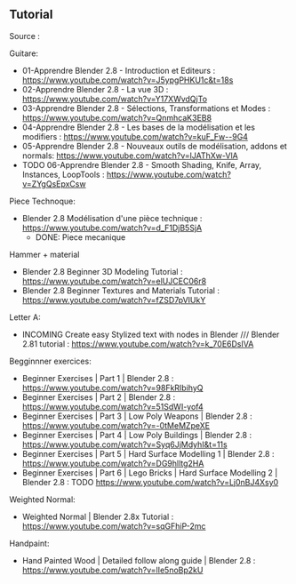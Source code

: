 ## Tutorial

Source :

Guitare:
 - 01-Apprendre Blender 2.8 - Introduction et Editeurs : https://www.youtube.com/watch?v=J5ypgPHKU1c&t=18s
 - 02-Apprendre Blender 2.8 - La vue 3D :  https://www.youtube.com/watch?v=Y17XWvdQjTo
 - 03-Apprendre Blender 2.8 - Sélections, Transformations et Modes : https://www.youtube.com/watch?v=QnmhcaK3EB8
 - 04-Apprendre Blender 2.8 - Les bases de la modélisation et les modifiers : https://www.youtube.com/watch?v=kuF_Fw--9G4
 - 05-Apprendre Blender 2.8 - Nouveaux outils de modélisation, addons et normals: https://www.youtube.com/watch?v=lJAThXw-VlA
 - TODO 06-Apprendre Blender 2.8 - Smooth Shading, Knife, Array, Instances, LoopTools : https://www.youtube.com/watch?v=ZYgQsEpxCsw
 

 Piece Technoque:
- Blender 2.8 Modélisation d'une pièce technique : https://www.youtube.com/watch?v=d_F1DjB5SjA
  - DONE: Piece mecanique

Hammer + material
- Blender 2.8 Beginner 3D Modeling Tutorial : https://www.youtube.com/watch?v=elUJCEC06r8
- Blender 2.8 Beginner Textures and Materials Tutorial : https://www.youtube.com/watch?v=fZSD7pVIUkY

Letter A:
- INCOMING Create easy Stylized text with nodes in Blender /// Blender 2.81 tutorial : https://www.youtube.com/watch?v=k_70E6DsIVA

Begginnner exercices:
- Beginner Exercises | Part 1 | Blender 2.8 : https://www.youtube.com/watch?v=98FkRIbihyQ
- Beginner Exercises | Part 2 | Blender 2.8 : https://www.youtube.com/watch?v=51SdWI-yof4
- Beginner Exercises | Part 3 | Low Poly Weapons | Blender 2.8 : https://www.youtube.com/watch?v=-0tMeMZpeXE
- Beginner Exercises | Part 4 | Low Poly Buildings | Blender 2.8 : https://www.youtube.com/watch?v=Syq6JjMdyhI&t=11s
- Beginner Exercises | Part 5 | Hard Surface Modelling 1 | Blender 2.8 : https://www.youtube.com/watch?v=DG9hlltg2HA
- Beginner Exercises | Part 6 | Lego Bricks | Hard Surface Modelling 2 | Blender 2.8 : TODO https://www.youtube.com/watch?v=Lj0nBJ4Xsy0


Weighted Normal:
 - Weighted Normal | Blender 2.8x Tutorial : https://www.youtube.com/watch?v=sqGFhiP-2mc


Handpaint:
- Hand Painted Wood | Detailed follow along guide | Blender 2.8 : https://www.youtube.com/watch?v=lIe5noBp2kU